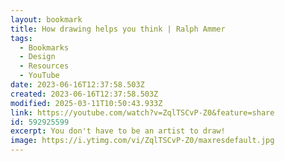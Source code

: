 ```yaml
---
layout: bookmark
title: How drawing helps you think | Ralph Ammer
tags:
  - Bookmarks
  - Design
  - Resources
  - YouTube
date: 2023-06-16T12:37:58.503Z
created: 2023-06-16T12:37:58.503Z
modified: 2025-03-11T10:50:43.933Z
link: https://youtube.com/watch?v=ZqlTSCvP-Z0&feature=share
id: 592925599
excerpt: You don't have to be an artist to draw!
image: https://i.ytimg.com/vi/ZqlTSCvP-Z0/maxresdefault.jpg
---
```

